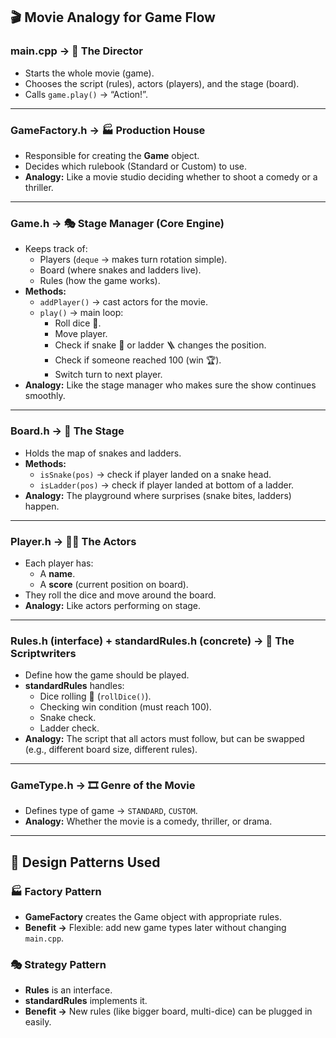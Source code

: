 ## 🎬 Movie Analogy for Game Flow

### **main.cpp → 🎥 The Director**

- Starts the whole movie (game).
- Chooses the script (rules), actors (players), and the stage (board).
- Calls `game.play()` → “Action!”.

---

### **GameFactory.h → 🏭 Production House**

- Responsible for creating the **Game** object.
- Decides which rulebook (Standard or Custom) to use.
- **Analogy:** Like a movie studio deciding whether to shoot a comedy or a thriller.

---

### **Game.h → 🎭 Stage Manager (Core Engine)**

- Keeps track of:
  - Players (`deque` → makes turn rotation simple).
  - Board (where snakes and ladders live).
  - Rules (how the game works).
- **Methods:**
  - `addPlayer()` → cast actors for the movie.
  - `play()` → main loop:
    - Roll dice 🎲.
    - Move player.
    - Check if snake 🐍 or ladder 🪜 changes the position.
    - Check if someone reached 100 (win 🏆).
    - Switch turn to next player.
- **Analogy:** Like the stage manager who makes sure the show continues smoothly.

---

### **Board.h → 🎪 The Stage**

- Holds the map of snakes and ladders.
- **Methods:**
  - `isSnake(pos)` → check if player landed on a snake head.
  - `isLadder(pos)` → check if player landed at bottom of a ladder.
- **Analogy:** The playground where surprises (snake bites, ladders) happen.

---

### **Player.h → 👨‍🎤 The Actors**

- Each player has:
  - A **name**.
  - A **score** (current position on board).
- They roll the dice and move around the board.
- **Analogy:** Like actors performing on stage.

---

### **Rules.h (interface) + standardRules.h (concrete) → 📜 The Scriptwriters**

- Define how the game should be played.
- **standardRules** handles:
  - Dice rolling 🎲 (`rollDice()`).
  - Checking win condition (must reach 100).
  - Snake check.
  - Ladder check.
- **Analogy:** The script that all actors must follow, but can be swapped (e.g., different board size, different rules).

---

### **GameType.h → 🎞️ Genre of the Movie**

- Defines type of game → `STANDARD`, `CUSTOM`.
- **Analogy:** Whether the movie is a comedy, thriller, or drama.

---

## 🎯 Design Patterns Used

### 🏭 Factory Pattern

- **GameFactory** creates the Game object with appropriate rules.
- **Benefit →** Flexible: add new game types later without changing `main.cpp`.

### 🎭 Strategy Pattern

- **Rules** is an interface.
- **standardRules** implements it.
- **Benefit →** New rules (like bigger board, multi-dice) can be plugged in easily.
